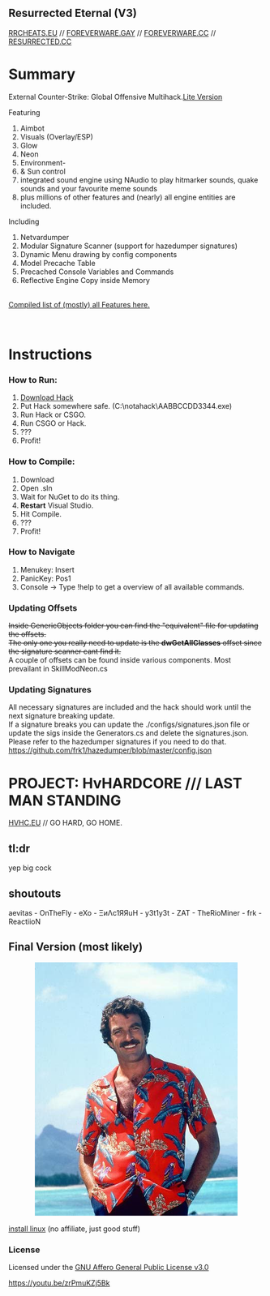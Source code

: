 <h2> Resurrected Eternal (V3)</h2>
<a href="https://rrcheats.eu">RRCHEATS.EU</a> // <a href="https://FOREVERWARE.gay">FOREVERWARE.GAY</a> // <a href="https://FOREVERWARE.cc">FOREVERWARE.CC</a> // <a href="https://RESURRECTED.cc">RESURRECTED.CC</a>
<br>

# Summary
External Counter-Strike: Global Offensive Multihack.<a href="https://github.com/sirk1x/ResurrectedEternalLite">Lite Version</a><br>

Featuring 
1. Aimbot
2. Visuals (Overlay/ESP)
3. Glow
4. Neon 
5. Environment- 
6. & Sun control
7. integrated sound engine using NAudio to play hitmarker sounds, quake sounds and your favourite meme sounds 
8. plus millions of other features and (nearly) all engine entities are included.

Including
1. Netvardumper
2. Modular Signature Scanner (support for hazedumper signatures)
3. Dynamic Menu drawing by config components
4. Model Precache Table
5. Precached Console Variables and Commands
6. Reflective Engine Copy inside Memory

<br>
<a href="https://rrcheats.eu/page/features">Compiled list of (mostly) all Features here.</a><br><br>
<br>

# Instructions

### How to Run:
1. <a href="https://www.foreverware.gay/page/install" target="_blank">Download Hack</a>
2. Put Hack somewhere safe. (C:\notahack\AABBCCDD3344.exe)
3. Run Hack or CSGO.
4. Run CSGO or Hack.
5. ???
6. Profit!

### How to Compile:
1. Download 
2. Open .sln 
3. Wait for NuGet to do its thing. 
4. <strong>Restart</strong> Visual Studio. 
5. Hit Compile. 
6. ??? 
7. Profit!

### How to Navigate

1. Menukey: Insert
2. PanicKey: Pos1
3. Console -> Type !help to get a overview of all available commands.

### Updating Offsets
~~Inside GenericObjects folder you can find the "equivalent" file for updating the offsets.<br>
The only one you really need to update is the <strong>dwGetAllClasses</strong> offset since the signature scanner cant find it.<br>~~
A couple of offsets can be found inside various components. Most prevailant in SkillModNeon.cs
<br>

### Updating Signatures
All necessary signatures are included and the hack should work until the next signature breaking update.<br>
If a signature breaks you can update the ./configs/signatures.json file or update the sigs inside the Generators.cs and delete the signatures.json. <br>
Please refer to the hazedumper signatures if you need to do that.<br>https://github.com/frk1/hazedumper/blob/master/config.json


# PROJECT: HvHARDCORE /// LAST MAN STANDING

<a href="https://HVHC.eu">HVHC.EU</a> // GO HARD, GO HOME.


## tl:dr
yep big cock


## shoutouts

aevitas - OnTheFly - eXo - ΞиΛc1ЯЯuH - y3t1y3t - ZAT - TheRioMiner - frk - ReactiioN


## Final Version (most likely)
<p align="center">
  <img src="https://github.com/sirk1x/ResurrectedEternal/blob/main/magnum.jpg?raw=true">
</p>

<a href="https://artixlinux.org/">install linux</a> (no affiliate, just good stuff)

### License
Licensed under the <a href="https://github.com/sirk1x/ResurrectedEternal/blob/main/LICENSE">GNU Affero General Public License v3.0</a><br>

https://youtu.be/zrPmuKZj5Bk
